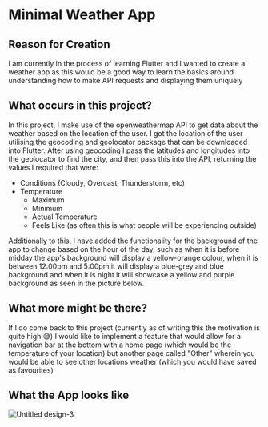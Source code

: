 # Minimal Weather App

## Reason for Creation

I am currently in the process of learning Flutter and I wanted to create a weather app as this would be a good way to learn the basics around understanding how to make API requests and displaying them uniquely 

## What occurs in this project?

In this project, I make use of the openweathermap API to get data about the weather based on the location of the user. I got the location of the user utilising the geocoding and geolocator package that can be downloaded into Flutter. After using geocoding I pass the latitudes and longitudes into the geolocator to find the city, and then pass this into the API, returning the values I required that were:
- Conditions (Cloudy, Overcast, Thunderstorm, etc)
- Temperature
  - Maximum
  - Minimum
  - Actual Temperature
  - Feels Like (as often this is what people will be experiencing outside)

Additionally to this, I have added the functionality for the background of the app to change based on the hour of the day, such as when it is before midday the app's background will display a yellow-orange colour, when it is between 12:00pm and 5:00pm it will display a blue-grey and blue background and when it is night it will showcase a yellow and purple background as seen in the picture below. 


## What more might be there?

If I do come back to this project (currently as of writing this the motivation is quite high 😅) I would like to implement a feature that would allow for a navigation bar at the bottom with a home page (which would be the temperature of your location) but another page called "Other" wherein you would be able to see other locations weather (which you would have saved as favourites)

## What the App looks like

![Untitled design-3](https://github.com/AshwathSingh/Minimal-Weather-App/assets/143448570/ac5fce15-858b-4a97-9d76-1f12ca7ae273)



